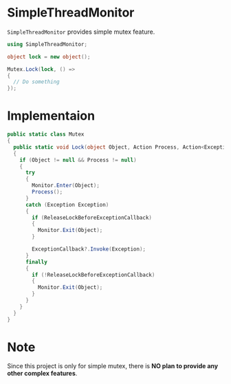 # SimpleThreadMonitor
`SimpleThreadMonitor` provides simple mutex feature.

```csharp
using SimpleThreadMonitor;

object lock = new object();

Mutex.Lock(lock, () => 
{
  // Do something
});
```

# Implementaion
```csharp
public static class Mutex
{
  public static void Lock(object Object, Action Process, Action<Exception> ExceptionCallback = null, bool ReleaseLockBeforeExceptionCallback = false)
  {
    if (Object != null && Process != null)
    {
      try
      {
        Monitor.Enter(Object);
        Process();
      }
      catch (Exception Exception)
      {
        if (ReleaseLockBeforeExceptionCallback)
        {
          Monitor.Exit(Object);
        }

        ExceptionCallback?.Invoke(Exception);
      }
      finally
      {
        if (!ReleaseLockBeforeExceptionCallback)
        {
          Monitor.Exit(Object);
        }
      }
    }
  }
}
```

# Note
Since this project is only for simple mutex, there is **NO plan to provide any other complex features**.
